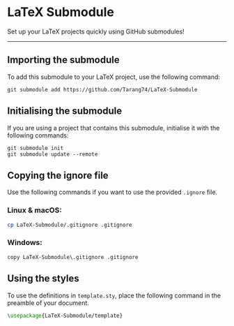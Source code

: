 # LaTeX Submodule
Set up your LaTeX projects quickly using GitHub submodules! 

----

## Importing the submodule
To add this submodule to your LaTeX project, use the following command:
```shell
git submodule add https://github.com/Tarang74/LaTeX-Submodule
```
## Initialising the submodule
If you are using a project that contains this submodule, initialise it with the following commands:
```shell
git submodule init
git submodule update --remote
```
## Copying the ignore file
Use the following commands if you want to use the provided `.ignore` file.
### Linux & macOS:
```bash
cp LaTeX-Submodule/.gitignore .gitignore
```
### Windows:
```batch
copy LaTeX-Submodule\.gitignore .gitignore
```
## Using the styles
To use the definitions in `template.sty`, place the following command in the preamble of your document.
```latex
\usepackage{LaTeX-Submodule/template}
```

